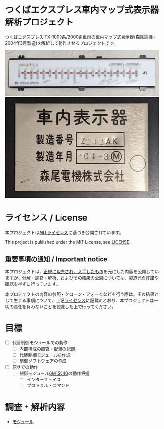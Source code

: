 # つくばエクスプレス車内マップ式表示器解析プロジェクト
[つくばエクスプレス](https://www.mir.co.jp/) [TX-1000系](https://ja.wikipedia.org/wiki/%E9%A6%96%E9%83%BD%E5%9C%8F%E6%96%B0%E9%83%BD%E5%B8%82%E9%89%84%E9%81%93TX-1000%E7%B3%BB%E9%9B%BB%E8%BB%8A)/[2000系](https://ja.wikipedia.org/wiki/%E9%A6%96%E9%83%BD%E5%9C%8F%E6%96%B0%E9%83%BD%E5%B8%82%E9%89%84%E9%81%93TX-2000%E7%B3%BB%E9%9B%BB%E8%BB%8A)車両の車内マップ式表示器([森尾電機](http://www.morio.co.jp/)・2004年3月製造)を解析して動作させるプロジェクトです。

![外観](https://github.com/smdn/txline-map-display/blob/images/doc/exterior-frontside.jpg)
![銘板](https://github.com/smdn/txline-map-display/blob/images/doc/nameplate.jpg)

# ライセンス / License
本プロジェクトは[MITライセンス](LICENSE)に基づき公開されています。

This project is published under the MIT License, see [LICENSE](LICENSE).

## 重要事項の通知 / Important notice
本プロジェクトは、[正規に販売され、入手したもの](doc/misc/purchase_receipt.md)を元にした内容を公開していますが、分解・調査・解析、およびその結果の公開については、製造元の許諾や確認を得ずに行っています。

本プロジェクトの内容の参照・クローン・フォークなどを行う際は、その結果として生じる事項について、上記[ライセンス](LICENSE)に記載のとおり、本プロジェクトは一切の責任を負わないことを認識した上で行ってください。

# 目標
- [ ] 代替制御モジュールでの動作
  - [ ] 内部構成の調査・配線の記録
  - [ ] 代替制御モジュールの作成
  - [ ] 制御ソフトウェアの作成
- [ ] 原状での動作
  - [ ] 制御モジュール[6M15040](doc/modules/6M15040/README.md)の動作把握
    - [ ] インターフェイス
    - [ ] プロトコル・コマンド

# 調査・解析内容
- [モジュール](doc/modules/README.md)

